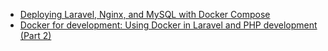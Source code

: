 - [Deploying Laravel, Nginx, and MySQL with Docker Compose](https://www.cloudsigma.com/deploying-laravel-nginx-and-mysql-with-docker-compose/)
- [Docker for development: Using Docker in Laravel and PHP development (Part 2)](https://blog.pusher.com/docker-for-development-laravel-php/)
